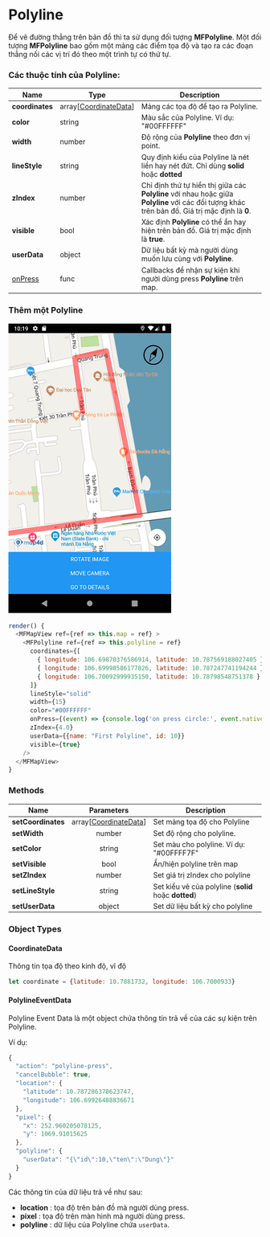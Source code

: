 # Polyline

Để vẽ đường thẳng trên bản đồ thì ta sử dụng đối tượng **MFPolyline**. Một đối tượng **MFPolyline** bao gồm một mảng các điểm tọa độ
và tạo ra các đoạn thẳng nối các vị trí đó theo một trình tự có thứ tự.

### Các thuộc tính của **Polyline**:

| Name                   | Type          |Description                                                                                                              |
|------------------------|---------------|-------------------------------------------------------------------------------------------------------------------------|
| **coordinates**        | array[[CoordinateData](#CoordinateData)] | Mảng các tọa độ để tạo ra Polyline. |
| **color**              | string        | Màu sắc của Polyline. Ví dụ: "#00FFFFFF"   |
| **width**              | number        | Độ rộng của **Polyline** theo đơn vị point.                                                                  |
| **lineStyle**          | string        | Quy định kiểu của Polyline là nét liền hay nét đứt. Chỉ dùng **solid** hoặc **dotted**                                |
| **zIndex**             | number        | Chỉ định thứ tự hiển thị giữa các **Polyline** với nhau hoặc giữa **Polyline** với các đối tượng khác trên bản đồ. Giá trị mặc định là **0**.  |
| **visible**            | bool          | Xác định **Polyline** có thể ẩn hay hiện trên bản đồ. Giá trị mặc định là **true**.                                       |
| **userData**           | object        | Dữ liệu bất kỳ mà người dùng muốn lưu cùng với **Polyline**.                                       |
| [onPress](#PolylineEventData) | func   | Callbacks để nhận sự kiện khi người dùng press **Polyline** trên map.                                                                          |

### Thêm một Polyline

![Polyline](../../resources/polyline.png)

```javascript
render() {
  <MFMapView ref={ref => this.map = ref} >
    <MFPolyline ref={ref => this.polyline = ref}
      coordinates={[
        { longitude: 106.69870376586914, latitude: 10.787569188027405 },
        { longitude: 106.69998586177826, latitude: 10.787247741194244 },
        { longitude: 106.70092999935150, latitude: 10.78798548751378 }
      ]}
      lineStyle="solid"
      width={15}
      color="#00FFFFFF"
      onPress={(event) => {console.log('on press circle:', event.nativeEvent)}}
      zIndex={4.0}
      userData={{name: "First Polyline", id: 10}}
      visible={true}
    />
  </MFMapView>
}
```

### Methods

| Name                   | Parameters                           | Description                                                                            |
|------------------------|:------------------------------------:|------------------------------------------------------------------------|
| **setCoordinates**     | array[[CoordinateData](#CoordinateData)] | Set mảng tọa độ cho Polyline                                    |
| **setWidth**           | number                               | Set độ rộng cho polyline.                                              |
| **setColor**           | string                               | Set màu cho polyline. Ví dụ: "#00FFFF7F"                               |
| **setVisible**         | bool                                 | Ẩn/hiện polyline trên map                                              |
| **setZIndex**          | number                               | Set giá trị zIndex cho polyline                                        |
| **setLineStyle**       | string                               | Set kiểu vẽ của polyline (**solid** hoặc **dotted**)                   |
| **setUserData**        | object                               | Set dữ liệu bất kỳ cho polyline                                        |

### Object Types

#### CoordinateData

Thông tin tọa độ theo kinh độ, vĩ độ

```js
let coordinate = {latitude: 10.7881732, longitude: 106.7000933}
```

#### PolylineEventData

Polyline Event Data là một object chứa thông tin trả về của các sự kiện trên Polyline.

Ví dụ:
```js
{
  "action": "polyline-press",
  "cancelBubble": true,
  "location": {
    "latitude": 10.787286378623747,
    "longitude": 106.69926488836671
  },
  "pixel": {
    "x": 252.960205078125,
    "y": 1069.91015625
  },
  "polyline": {
    "userData": "{\"id\":10,\"ten\":\"Dung\"}"
  }
}
```

Các thông tin của dữ liệu trả về như sau:
- **location** : tọa độ trên bản đồ mà người dùng press.
- **pixel** : tọa độ trên màn hình mà người dùng press.
- **polyline** : dữ liệu của Polyline chứa `userData`.
